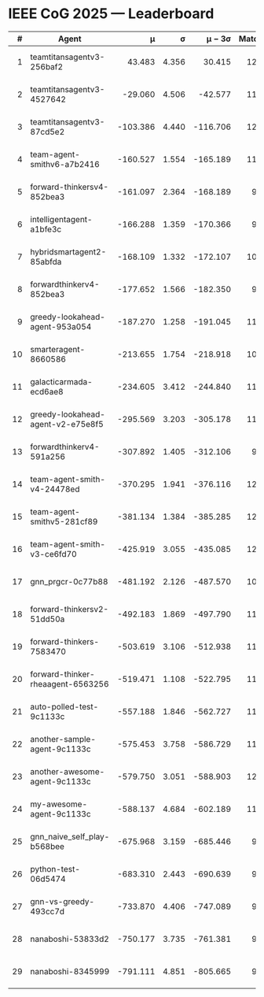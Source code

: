 # IEEE CoG 2025 — Leaderboard

| # | Agent | μ | σ | μ − 3σ | Matches | Updated |
|---:|---|---:|---:|---:|---:|---|
| 1 | teamtitansagentv3-256baf2 | 43.483 | 4.356 | 30.415 | 12000 | 2025-08-21 12:03 |
| 2 | teamtitansagentv3-4527642 | -29.060 | 4.506 | -42.577 | 11234 | 2025-08-21 12:03 |
| 3 | teamtitansagentv3-87cd5e2 | -103.386 | 4.440 | -116.706 | 12586 | 2025-08-21 12:03 |
| 4 | team-agent-smithv6-a7b2416 | -160.527 | 1.554 | -165.189 | 11460 | 2025-08-21 12:03 |
| 5 | forward-thinkersv4-852bea3 | -161.097 | 2.364 | -168.189 | 9379 | 2025-08-21 12:03 |
| 6 | intelligentagent-a1bfe3c | -166.288 | 1.359 | -170.366 | 9599 | 2025-08-21 12:03 |
| 7 | hybridsmartagent2-85abfda | -168.109 | 1.332 | -172.107 | 10373 | 2025-08-21 12:03 |
| 8 | forwardthinkerv4-852bea3 | -177.652 | 1.566 | -182.350 | 9422 | 2025-08-21 12:03 |
| 9 | greedy-lookahead-agent-953a054 | -187.270 | 1.258 | -191.045 | 11184 | 2025-08-21 12:03 |
| 10 | smarteragent-8660586 | -213.655 | 1.754 | -218.918 | 10125 | 2025-08-21 12:03 |
| 11 | galacticarmada-ecd6ae8 | -234.605 | 3.412 | -244.840 | 11300 | 2025-08-21 12:03 |
| 12 | greedy-lookahead-agent-v2-e75e8f5 | -295.569 | 3.203 | -305.178 | 11624 | 2025-08-21 12:03 |
| 13 | forwardthinkerv4-591a256 | -307.892 | 1.405 | -312.106 | 9920 | 2025-08-21 12:03 |
| 14 | team-agent-smith-v4-24478ed | -370.295 | 1.941 | -376.116 | 12262 | 2025-08-21 12:03 |
| 15 | team-agent-smithv5-281cf89 | -381.134 | 1.384 | -385.285 | 12180 | 2025-08-21 12:03 |
| 16 | team-agent-smith-v3-ce6fd70 | -425.919 | 3.055 | -435.085 | 12722 | 2025-08-21 12:03 |
| 17 | gnn_prgcr-0c77b88 | -481.192 | 2.126 | -487.570 | 10610 | 2025-08-21 12:03 |
| 18 | forward-thinkersv2-51dd50a | -492.183 | 1.869 | -497.790 | 11738 | 2025-08-21 12:03 |
| 19 | forward-thinkers-7583470 | -503.619 | 3.106 | -512.938 | 11100 | 2025-08-21 12:03 |
| 20 | forward-thinker-rheaagent-6563256 | -519.471 | 1.108 | -522.795 | 11138 | 2025-08-21 12:03 |
| 21 | auto-polled-test-9c1133c | -557.188 | 1.846 | -562.727 | 11240 | 2025-08-21 12:03 |
| 22 | another-sample-agent-9c1133c | -575.453 | 3.758 | -586.729 | 11520 | 2025-08-21 12:03 |
| 23 | another-awesome-agent-9c1133c | -579.750 | 3.051 | -588.903 | 12080 | 2025-08-21 12:03 |
| 24 | my-awesome-agent-9c1133c | -588.137 | 4.684 | -602.189 | 11700 | 2025-08-21 12:03 |
| 25 | gnn_naive_self_play-b568bee | -675.968 | 3.159 | -685.446 | 9580 | 2025-08-21 12:03 |
| 26 | python-test-06d5474 | -683.310 | 2.443 | -690.639 | 9580 | 2025-08-21 12:03 |
| 27 | gnn-vs-greedy-493cc7d | -733.870 | 4.406 | -747.089 | 9360 | 2025-08-21 12:03 |
| 28 | nanaboshi-53833d2 | -750.177 | 3.735 | -761.381 | 9100 | 2025-08-21 12:03 |
| 29 | nanaboshi-8345999 | -791.111 | 4.851 | -805.665 | 9790 | 2025-08-21 12:03 |
